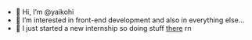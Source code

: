 - 👋 Hi, I’m @yaikohi
- 👀 I’m interested in front-end development and also in everything else... 
- 🌱 I just started a new internship so doing stuff [there](https://www.cleverfranke.com/) rn
